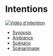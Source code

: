 # Intentions

[![Vidéo d'intention](https://youtu.be/rhUf4A05L-w)](https://www.youtube.com/watch?v=video-id)


 <!-- start-replace-subnav -->  
* [Synopsis](/20_intention/10_synopsis/)
* [Ambiance](/20_intention/20_ambiance/)
* [Scénario](/20_intention/30_scenario/)
* [Scénarimage](/20_intention/40_scenarimage/)
 <!-- end-replace-subnav -->  


